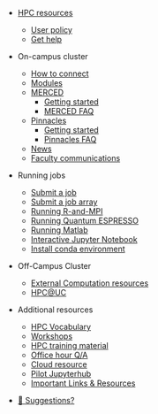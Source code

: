 - [HPC resources](README.md)
  - [User policy](policy.md)
  - [Get help](get_help.md)
- On-campus cluster
    - [How to connect](central_login.md)
    - [Modules](p_modules.md)
    - [MERCED](MERCED.md)
        - [Getting started](get_started.md)
        - [MERCED FAQ](merced_FAQ.md)
    - [Pinnacles](Pinnacles.md)
        - [Getting started](p_get_started.md)
        - [Pinnacles FAQ](pinnacles_FAQ.md)
    - [News](news.md)
    - [Faculty communications](commun.md)
- Running jobs
    - [Submit a job ](running_jobs.md)
    - [Submit a job array](job_array.md)
    - [Running R-and-MPI](running_R_mpi.md)
    - [Running Quantum ESPRESSO](running_qr.md)
    - [Running Matlab](running_matlab.md)
    - [Interactive Jupyter Notebook](running_jupyter.md)
    - [Install conda environment](conda_env.md)
- Off-Campus Cluster
    - [External Computation resources](additional.md)
    - [HPC@UC](hpc_uc.md)

- Additional resources
  - [HPC Vocabulary](hpc_vocab.md)
  - [Workshops](software_carpentry.md)
  - [HPC training material](hpc_training.md)
  - [Office hour Q/A](office_hour.md)
  - [Cloud resource](cloud.md)
  - [Pilot Jupyterhub](jupyterhub.md)
  - [Important Links & Resources](important_links.md)

- [💜 Suggestions?](contribute.md)
